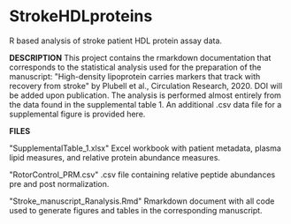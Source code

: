 # StrokeHDLproteins
R based analysis of stroke patient HDL protein assay data.

__DESCRIPTION__
This project contains the rmarkdown documentation that corresponds to the statistical analysis used for the preparation of the manuscript: "High-density lipoprotein carries markers that track with recovery from stroke" by Plubell et al., Circulation Research, 2020. DOI will be added upon publication. The analysis is performed almost entirely from the data found in the supplemental table 1. An additional .csv data file for a supplemental figure is provided here. 

__FILES__  

"SupplementalTable_1.xlsx" Excel workbook with patient metadata, plasma lipid measures, and relative protein abundance measures.

"RotorControl_PRM.csv" .csv file containing relative peptide abundances pre and post normalization.

"Stroke_manuscript_Ranalysis.Rmd" Rmarkdown document with all code used to generate figures and tables in the corresponding manuscript.
